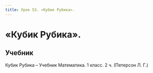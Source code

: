 ```yaml
---
title: Урок 53. «Кубик Рубика». 
---
```


# «Кубик Рубика». 

## Учебник

Кубик Рубика – Учебник Математика. 1 класс. 2 ч. (Петерсон Л. Г.)